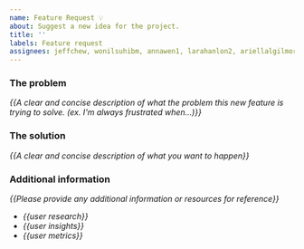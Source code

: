 ```yaml
---
name: Feature Request 💡
about: Suggest a new idea for the project.
title: ''
labels: Feature request
assignees: jeffchew, wonilsuhibm, annawen1, larahanlon2, ariellalgilmore
---
```


<!-- replace _{{...}}_ with your own words -->

### The problem
_{{A clear and concise description of what the problem this new feature is trying to solve. (ex. I'm always frustrated when...)}}_

### The solution
_{{A clear and concise description of what you want to happen}}_

### Additional information
 _{{Please provide any additional information or resources for reference}}_
 - _{{user research}}_
 - _{{user insights}}_
 - _{{user metrics}}_
